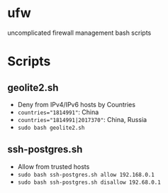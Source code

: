 # ufw
uncomplicated firewall management bash scripts

# Scripts
## geolite2.sh
* Deny from IPv4/IPv6 hosts by Countries
* `countries="1814991"`: China
* `countries="1814991|2017370"`: China, Russia
* `sudo bash geolite2.sh`

## ssh-postgres.sh
* Allow from trusted hosts
* `sudo bash ssh-postgres.sh allow 192.168.0.1`
* `sudo bash ssh-postgres.sh disallow 192.68.0.1`
